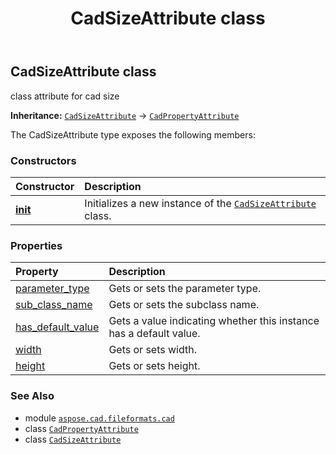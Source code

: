 ﻿---
title: CadSizeAttribute class
second_title: Aspose.CAD for Python via .NET API References
description: 
type: docs
weight: 230
url: /python-net/aspose.cad.fileformats.cad/cadsizeattribute/
is_root: false
---

## CadSizeAttribute class

class attribute for cad size



**Inheritance:** [`CadSizeAttribute`](/cad/python-net/aspose.cad.fileformats.cad/cadsizeattribute) → 
[`CadPropertyAttribute`](/cad/python-net/aspose.cad.fileformats.cad/cadpropertyattribute)



The CadSizeAttribute type exposes the following members:

### Constructors
| Constructor | Description |
| :- | :- |
| [__init__](/cad/python-net/aspose.cad.fileformats.cad/cadsizeattribute/__init__/#aspose.cad.fileformats.cad.CadEntityAttribute-aspose.cad.fileformats.cad.CadEntityAttribute-aspose.cad.fileformats.cad.cadconsts.CadParameterType-str) | Initializes a new instance of the [`CadSizeAttribute`](/cad/python-net/aspose.cad.fileformats.cad/cadsizeattribute) class. |


### Properties
| Property | Description |
| :- | :- |
| [parameter_type](/cad/python-net/aspose.cad.fileformats.cad/cadsizeattribute/parameter_type) | Gets or sets the parameter type. |
| [sub_class_name](/cad/python-net/aspose.cad.fileformats.cad/cadsizeattribute/sub_class_name) | Gets or sets the subclass name. |
| [has_default_value](/cad/python-net/aspose.cad.fileformats.cad/cadsizeattribute/has_default_value) | Gets a value indicating whether this instance has a default value. |
| [width](/cad/python-net/aspose.cad.fileformats.cad/cadsizeattribute/width) | Gets or sets width. |
| [height](/cad/python-net/aspose.cad.fileformats.cad/cadsizeattribute/height) | Gets or sets height. |



### See Also
* module [`aspose.cad.fileformats.cad`](..)
* class [`CadPropertyAttribute`](/cad/python-net/aspose.cad.fileformats.cad/cadpropertyattribute)
* class [`CadSizeAttribute`](/cad/python-net/aspose.cad.fileformats.cad/cadsizeattribute)
